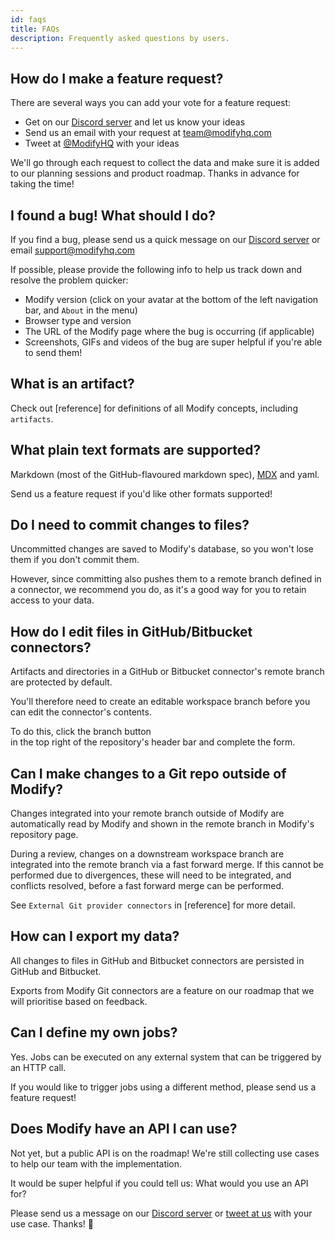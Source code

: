 ```yaml
---
id: faqs
title: FAQs
description: Frequently asked questions by users.
---
```


## How do I make a feature request?

There are several ways you can add your vote for a feature request:

- Get on our [Discord server](https://discord.gg/NbePDqG) and let us know your ideas 
- Send us an email with your request at [team@modifyhq.com](mailto:team@modifyhq.com)
- Tweet at [@ModifyHQ](http://twitter.com/ModifyHQ) with your ideas

We'll go through each request to collect the data and make sure it is added to our planning sessions and product roadmap. Thanks in advance for taking the time!

## I found a bug! What should I do? 

If you find a bug, please send us a quick message on our [Discord server](https://discord.gg/NbePDqG) or email [support@modifyhq.com](mailto:support@modifyhq.com)

If possible, please provide the following info to help us track down and resolve the problem quicker:

- Modify version (click on your avatar at the bottom of the left navigation bar, and `About` in the menu)
- Browser type and version
- The URL of the Modify page where the bug is occurring (if applicable)
- Screenshots, GIFs and videos of the bug are super helpful if you're able to send them!

## What is an artifact?

Check out [reference] for definitions of all Modify concepts, including `artifacts`.

## What plain text formats are supported?

Markdown (most of the GitHub-flavoured markdown spec), [MDX](https://mdxjs.com/) and yaml. 

Send us a feature request if you'd like other formats supported!

## Do I need to commit changes to files? 

Uncommitted changes are saved to Modify's database, so you won't lose them if you don't commit them. 

However, since committing also pushes them to a remote branch defined in a connector, we recommend you do, as it's a good way for you to retain access to your data.

## How do I edit files in GitHub/Bitbucket connectors?

Artifacts and directories in a GitHub or Bitbucket connector's remote branch are protected by default.

You'll therefore need to create an editable workspace branch before you can edit the connector's contents. 

To do this, click the branch button in the top right of the repository's header bar and complete the form.

## Can I make changes to a Git repo outside of Modify?

Changes integrated into your remote branch outside of Modify are automatically read by Modify and shown in the remote branch in Modify's repository page. 

During a review, changes on a downstream workspace branch are integrated into the remote branch via a fast forward merge. If this cannot be performed due to divergences, these will need to be integrated, and conflicts resolved, before a fast forward merge can be performed.

See `External Git provider connectors` in [reference] for more detail. 

## How can I export my data? 

All changes to files in GitHub and Bitbucket connectors are persisted in GitHub and Bitbucket. 

Exports from Modify Git connectors are a feature on our roadmap that we will prioritise based on feedback. 

## Can I define my own jobs? 

Yes. Jobs can be executed on any external system that can be triggered by an HTTP call.

If you would like to trigger jobs using a different method, please send us a feature request! 

## Does Modify have an API I can use? 

Not yet, but a public API is on the roadmap! We're still collecting use cases to help our team with the implementation. 

It would be super helpful if you could tell us: What would you use an API for?

Please send us a message on our [Discord server](https://discord.gg/NbePDqG) or [tweet at us](https://twitter.com/ModifyHQ) with your use case. Thanks! 🙏